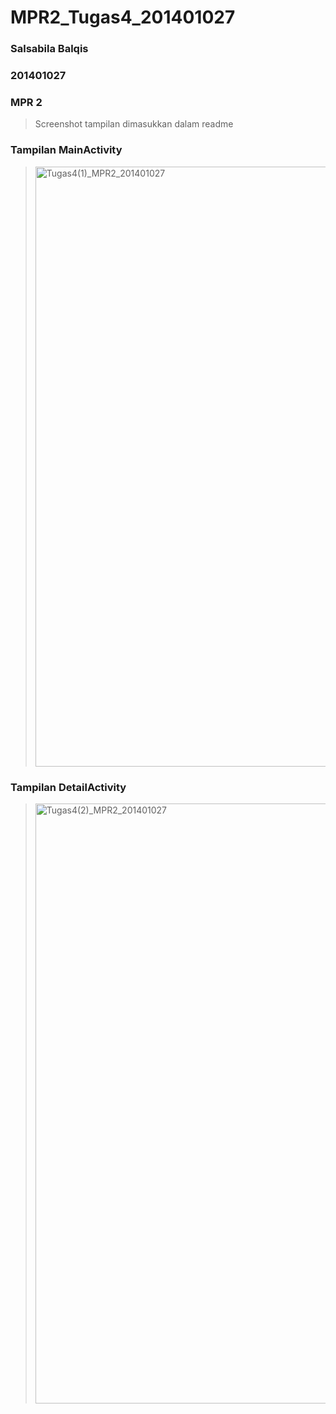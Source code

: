 # MPR2_Tugas4_201401027
### Salsabila Balqis
### 201401027
### MPR 2

> Screenshot tampilan dimasukkan dalam readme
### Tampilan MainActivity
> <img width="960" alt="Tugas4(1)_MPR2_201401027" src="https://user-images.githubusercontent.com/86075019/203078693-211a60e8-3638-48e3-ade9-8528ac8c1b56.png">
### Tampilan DetailActivity
> <img width="960" alt="Tugas4(2)_MPR2_201401027" src="https://user-images.githubusercontent.com/86075019/203078796-d2d842a7-c197-4e0b-ae2a-fb91b71022a4.png">
